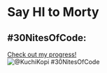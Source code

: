 # Say HI to Morty

## #30NitesOfCode:
  [Check out my progress!](https://www.codedex.io/@KuchiKopi/30-nites-of-code)  
  ![@KuchiKopi #30NitesOfCode](https://www.codedex.io/api/petStatus?user=KuchiKopi)
